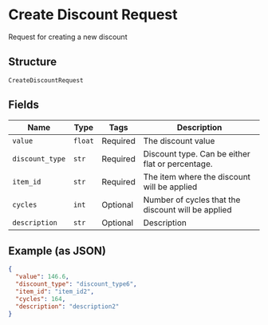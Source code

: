 
# Create Discount Request

Request for creating a new discount

## Structure

`CreateDiscountRequest`

## Fields

| Name | Type | Tags | Description |
|  --- | --- | --- | --- |
| `value` | `float` | Required | The discount value |
| `discount_type` | `str` | Required | Discount type. Can be either flat or percentage. |
| `item_id` | `str` | Required | The item where the discount will be applied |
| `cycles` | `int` | Optional | Number of cycles that the discount will be applied |
| `description` | `str` | Optional | Description |

## Example (as JSON)

```json
{
  "value": 146.6,
  "discount_type": "discount_type6",
  "item_id": "item_id2",
  "cycles": 164,
  "description": "description2"
}
```

